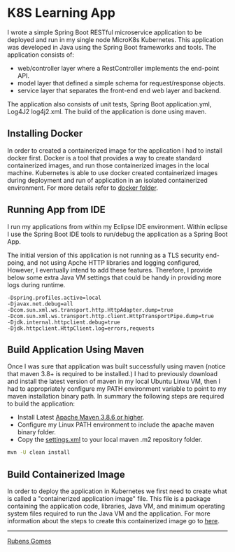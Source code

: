 # K8S Learning App

I wrote a simple Spring Boot RESTful microservice application to be deployed 
and run in my single node MicroK8s Kubernetes.   This application was developed
in Java using the Spring Boot frameworks and tools.  The application consists of:

- web/controller layer where a RestController implements the end-point API.
- model layer that defined a simple schema for  request/response objects.
- service layer that separates the front-end end web layer and backend.

The application also consists of unit tests, Spring Boot application.yml, Log4J2
log4j2.xml.  The build of the application is done using maven.

## Installing Docker

In order to created a containerized image for the application I had to install
docker first.  Docker is a tool that provides a way to create standard 
containerized images, and run those containerized images in the local machine.
Kubernetes is able to use docker created containerized images during deployment
and run of application in an isolated containerized environment.
For more details refer to [docker folder](../docker/README.md).

## Running App from IDE

I run my applications from within my Eclipse IDE environment.  Within eclipse
I use the Spring Boot IDE tools to run/debug the application as a Spring Boot
App.

The initial version of this application is not running as a TLS security end-poing, 
and not using Apche HTTP libraries and logging configured, However, I eventually
intend to add these features.  Therefore, I provide below some extra Java VM settings
that could be handy in providing more logs during runtime.

```
-Dspring.profiles.active=local
-Djavax.net.debug=all
-Dcom.sun.xml.ws.transport.http.HttpAdapter.dump=true
-Dcom.sun.xml.ws.transport.http.client.HttpTransportPipe.dump=true
-Djdk.internal.httpclient.debug=true
-Djdk.httpclient.HttpClient.log=errors,requests
```

## Build Application Using Maven

Once I was sure that application was built successfully using maven (notice that
maven 3.8+ is required to be installed.) I had to previously download and install
the latest version of maven in my local Ubuntu Linxu VM, then I had to appropriately
configure my PATH environment variable to point to my maven installation binary
path.  In summary the following steps are required to build the application:

- Install Latest [Apache Maven 3.8.6 or higher](https://maven.apache.org/).
- Configure my Linux PATH environment to include the apache maven binary folder.
- Copy the [settings.xml](./settings.xml) to your local maven .m2 repository folder.


```bash
mvn -U clean install
```

## Build Containerized Image

In order to deploy the application in Kubernetes we first need to create what is
called a "containerized application image" file.  This file is a package containing
the application code, libraries, Java VM, and minimum operating system files required
to run the Java VM and the application.  For more information about the steps to
create this containerized image go to [here](../docker/README.md).

---
[Rubens Gomes](https://rubensgomes.com/)

